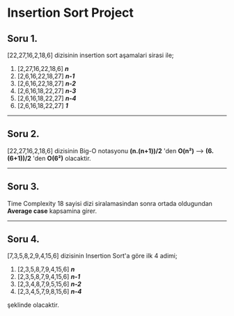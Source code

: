 # Insertion Sort Project

## Soru 1.

[22,27,16,2,18,6] dizisinin insertion sort aşamalari sirasi ile;

1. [2,27,16,22,18,6] ***n***
2. [2,6,16,22,18,27] ***n-1***
3. [2,6,16,22,18,27] ***n-2***
4. [2,6,16,18,22,27] ***n-3***
5. [2,6,16,18,22,27] ***n-4***
6. [2,6,16,18,22,27] ***1***

---

## Soru 2.

[22,27,16,2,18,6] dizisinin Big-O notasyonu **(n.(n+1))/2** 'den **O(n²)** --> **(6.(6+1))/2** 'den **O(6²)** olacaktir.

---

## Soru 3.

Time Complexity 18 sayisi dizi siralamasindan sonra ortada oldugundan **Average case** kapsamina girer.

---

## Soru 4.

[7,3,5,8,2,9,4,15,6] dizisinin Insertion Sort'a göre ilk 4 adimi;

1. [2,3,5,8,7,9,4,15,6] ***n***
2. [2,3,5,8,7,9,4,15,6] ***n-1***
3. [2,3,4,8,7,9,5,15,6] ***n-2***
4. [2,3,4,5,7,9,8,15,6] ***n-4***

şeklinde olacaktir.



